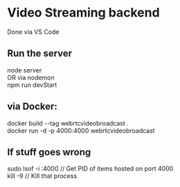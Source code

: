 # Video Streaming backend
Done via VS Code  

## Run the server
node server  
OR via nodemon  
npm run devStart  

## via Docker:
docker build --tag webrtcvideobroadcast .  
docker run -d -p 4000:4000 webrtcvideobroadcast  


## If stuff goes wrong
sudo lsof -i :4000 // Get PID of items hosted on port 4000  
kill -9 <PID> // Kill that process  